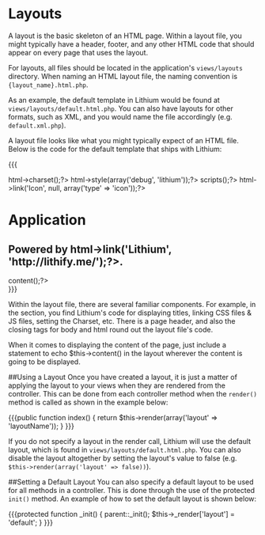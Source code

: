 # Layouts
A layout is the basic skeleton of an HTML page.  Within a layout file, you might typically have a header, footer, and any other HTML code that should appear on every page that uses the layout.

For layouts, all files should be located in the application's `views/layouts`  directory.  When naming an HTML layout file, the naming convention is `{layout_name}.html.php`.

As an example, the default template in Lithium would be found at `views/layouts/default.html.php`.  You can also have layouts for other formats, such as XML, and you would name the file accordingly (e.g. `default.xml.php`).

A layout file looks like what you might typically expect of an HTML file.  Below is the code for the default template that ships with Lithium:

{{{<!doctype html>
   <html>
   <head>
   	<?=$this->html->charset();?>
   	<title>Application > <?=$this->title();?></title>
   	<?=$this->html->style(array('debug', 'lithium'));?>
   	<?=$this->scripts();?>
   	<?=$this->html->link('Icon', null, array('type' => 'icon'));?>
   </head>
   <body class="app">
   	<div id="container">
   		<div id="header">
   			<h1>Application</h1>
   			<h2>
   				Powered by <?=$this->html->link('Lithium', 'http://lithify.me/');?>.
   			</h2>
   		</div>
   		<div id="content">
   			<?=$this->content();?>
   		</div>
   	</div>
   </body>
   </html>}}}

Within the layout file, there are several familiar components.  For example, in the <head> section, you find Lithium's code for displaying titles, linking CSS files & JS files, setting the Charset, etc.  There is a page header, and also the closing tags for body and html round out the layout file's code.

When it comes to displaying the content of the page, just include a statement to echo $this->content() in the layout wherever the content is going to be displayed.

##Using a Layout
Once you have created a layout, it is just a matter of applying the layout to your views when they are rendered from the controller.  This can be done from each controller method when the `render()` method is called as shown in the example below:

{{{public function index() {
	return $this->render(array('layout' => 'layoutName'));
}
}}}

If you do not specify a layout in the render call, Lithium will use the default layout, which is found in `views/layouts/default.html.php`.  You can also disable the layout altogether by setting the layout's value to false (e.g. `$this->render(array('layout' => false))`).

##Setting a Default Layout
You can also specify a default layout to be used for all methods in a controller.  This is done through the use of the protected `init()` method.  An example of how to set the default layout is shown below:

{{{protected function _init() {
	parent::_init();
	$this->_render['layout'] = 'default';
}
}}}